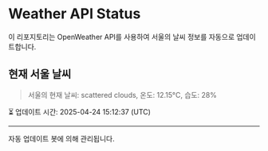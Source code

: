 
# Weather API Status

이 리포지토리는 OpenWeather API를 사용하여 서울의 날씨 정보를 자동으로 업데이트합니다.

## 현재 서울 날씨
> 서울의 현재 날씨: scattered clouds, 온도: 12.15°C, 습도: 28%

⏳ 업데이트 시간: 2025-04-24 15:12:37 (UTC)

---
자동 업데이트 봇에 의해 관리됩니다.

